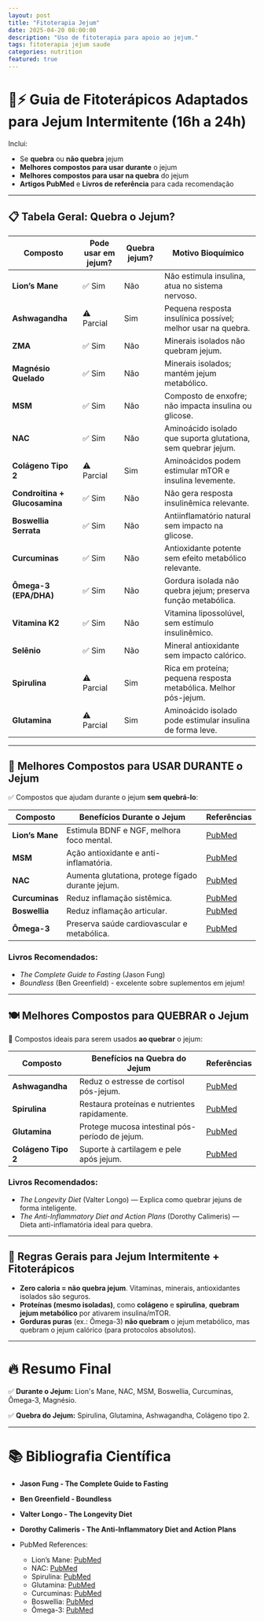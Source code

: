 ```yaml
---
layout: post
title: "Fitoterapia Jejum"
date: 2025-04-20 08:00:00
description: "Uso de fitoterapia para apoio ao jejum."
tags: fitoterapia jejum saude
categories: nutrition
featured: true
---
```


# 🧠⚡ Guia de Fitoterápicos Adaptados para Jejum Intermitente (16h a 24h)

Inclui:

- Se **quebra** ou **não quebra** jejum
- **Melhores compostos para usar durante** o jejum
- **Melhores compostos para usar na quebra** do jejum
- **Artigos PubMed** e **Livros de referência** para cada recomendação

---

## 📋 Tabela Geral: Quebra o Jejum?

| Composto                      | Pode usar em jejum? | Quebra jejum? | Motivo Bioquímico                                                |
| ----------------------------- | ------------------- | ------------- | ---------------------------------------------------------------- |
| **Lion’s Mane**               | ✅ Sim              | Não           | Não estimula insulina, atua no sistema nervoso.                  |
| **Ashwagandha**               | ⚠️ Parcial          | Sim           | Pequena resposta insulínica possível; melhor usar na quebra.     |
| **ZMA**                       | ✅ Sim              | Não           | Minerais isolados não quebram jejum.                             |
| **Magnésio Quelado**          | ✅ Sim              | Não           | Minerais isolados; mantém jejum metabólico.                      |
| **MSM**                       | ✅ Sim              | Não           | Composto de enxofre; não impacta insulina ou glicose.            |
| **NAC**                       | ✅ Sim              | Não           | Aminoácido isolado que suporta glutationa, sem quebrar jejum.    |
| **Colágeno Tipo 2**           | ⚠️ Parcial          | Sim           | Aminoácidos podem estimular mTOR e insulina levemente.           |
| **Condroitina + Glucosamina** | ✅ Sim              | Não           | Não gera resposta insulinêmica relevante.                        |
| **Boswellia Serrata**         | ✅ Sim              | Não           | Antiinflamatório natural sem impacto na glicose.                 |
| **Curcuminas**                | ✅ Sim              | Não           | Antioxidante potente sem efeito metabólico relevante.            |
| **Ômega-3 (EPA/DHA)**         | ✅ Sim              | Não           | Gordura isolada não quebra jejum; preserva função metabólica.    |
| **Vitamina K2**               | ✅ Sim              | Não           | Vitamina lipossolúvel, sem estímulo insulinêmico.                |
| **Selênio**                   | ✅ Sim              | Não           | Mineral antioxidante sem impacto calórico.                       |
| **Spirulina**                 | ⚠️ Parcial          | Sim           | Rica em proteína; pequena resposta metabólica. Melhor pós-jejum. |
| **Glutamina**                 | ⚠️ Parcial          | Sim           | Aminoácido isolado pode estimular insulina de forma leve.        |

---

## 🧪 Melhores Compostos para USAR DURANTE o Jejum

✅ Compostos que ajudam durante o jejum **sem quebrá-lo**:

| Composto        | Benefícios Durante o Jejum                        | Referências                                         |
| --------------- | ------------------------------------------------- | --------------------------------------------------- |
| **Lion’s Mane** | Estimula BDNF e NGF, melhora foco mental.         | [PubMed](https://pubmed.ncbi.nlm.nih.gov/24266378/) |
| **MSM**         | Ação antioxidante e anti-inflamatória.            | [PubMed](https://pubmed.ncbi.nlm.nih.gov/16309928/) |
| **NAC**         | Aumenta glutationa, protege fígado durante jejum. | [PubMed](https://pubmed.ncbi.nlm.nih.gov/30592475/) |
| **Curcuminas**  | Reduz inflamação sistêmica.                       | [PubMed](https://pubmed.ncbi.nlm.nih.gov/17569207/) |
| **Boswellia**   | Reduz inflamação articular.                       | [PubMed](https://pubmed.ncbi.nlm.nih.gov/22228945/) |
| **Ômega-3**     | Preserva saúde cardiovascular e metabólica.       | [PubMed](https://pubmed.ncbi.nlm.nih.gov/16531187/) |

### Livros Recomendados:

- _The Complete Guide to Fasting_ (Jason Fung)
- _Boundless_ (Ben Greenfield) - excelente sobre suplementos em jejum!

---

## 🍽️ Melhores Compostos para QUEBRAR o Jejum

🔔 Compostos ideais para serem usados **ao quebrar** o jejum:

| Composto            | Benefícios na Quebra do Jejum                   | Referências                                         |
| ------------------- | ----------------------------------------------- | --------------------------------------------------- |
| **Ashwagandha**     | Reduz o estresse de cortisol pós-jejum.         | [PubMed](https://pubmed.ncbi.nlm.nih.gov/23439798/) |
| **Spirulina**       | Restaura proteínas e nutrientes rapidamente.    | [PubMed](https://pubmed.ncbi.nlm.nih.gov/26198845/) |
| **Glutamina**       | Protege mucosa intestinal pós-período de jejum. | [PubMed](https://pubmed.ncbi.nlm.nih.gov/18974721/) |
| **Colágeno Tipo 2** | Suporte à cartilagem e pele após jejum.         | [PubMed](https://pubmed.ncbi.nlm.nih.gov/17076983/) |

### Livros Recomendados:

- _The Longevity Diet_ (Valter Longo) — Explica como quebrar jejuns de forma inteligente.
- _The Anti-Inflammatory Diet and Action Plans_ (Dorothy Calimeris) — Dieta anti-inflamatória ideal para quebra.

---

## 🎯 Regras Gerais para Jejum Intermitente + Fitoterápicos

- **Zero caloria = não quebra jejum**. Vitaminas, minerais, antioxidantes isolados são seguros.
- **Proteínas (mesmo isoladas)**, como **colágeno** e **spirulina**, **quebram jejum metabólico** por ativarem insulina/mTOR.
- **Gorduras puras** (ex.: Ômega-3) **não quebram** o jejum metabólico, mas quebram o jejum calórico (para protocolos absolutos).

---

# 🔥 Resumo Final

✅ **Durante o Jejum:** Lion's Mane, NAC, MSM, Boswellia, Curcuminas, Ômega-3, Magnésio.

✅ **Quebra do Jejum:** Spirulina, Glutamina, Ashwagandha, Colágeno tipo 2.

---

# 📚 Bibliografia Científica

- **Jason Fung - The Complete Guide to Fasting**
- **Ben Greenfield - Boundless**
- **Valter Longo - The Longevity Diet**
- **Dorothy Calimeris - The Anti-Inflammatory Diet and Action Plans**

- PubMed References:
  - Lion’s Mane: [PubMed](https://pubmed.ncbi.nlm.nih.gov/24266378/)
  - NAC: [PubMed](https://pubmed.ncbi.nlm.nih.gov/30592475/)
  - Spirulina: [PubMed](https://pubmed.ncbi.nlm.nih.gov/26198845/)
  - Glutamina: [PubMed](https://pubmed.ncbi.nlm.nih.gov/18974721/)
  - Curcuminas: [PubMed](https://pubmed.ncbi.nlm.nih.gov/17569207/)
  - Boswellia: [PubMed](https://pubmed.ncbi.nlm.nih.gov/22228945/)
  - Ômega-3: [PubMed](https://pubmed.ncbi.nlm.nih.gov/16531187/)
